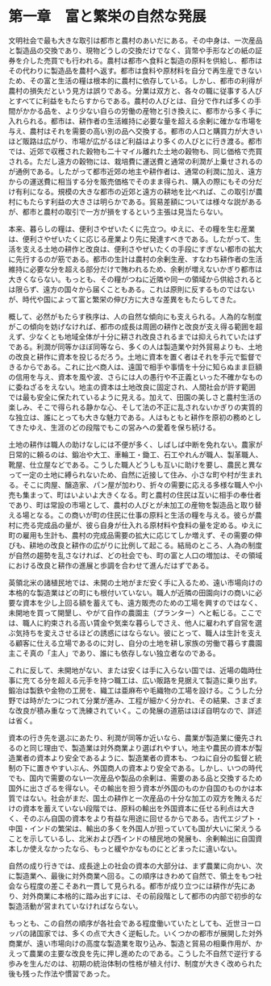 # 第一章　富と繁栄の自然な発展

文明社会で最も大きな取引は都市と農村のあいだにある。その中身は、一次産品と製造品の交換であり、現物どうしの交換だけでなく、貨幣や手形などの紙の証券を介した売買でも行われる。農村は都市へ食料と製造の原料を供給し、都市はその代わりに製造品を農村へ返す。都市は食料や原材料を自分で再生産できないため、その富と生活の糧は根本的に農村に依存している。しかし、都市の利得が農村の損失だという見方は誤りである。分業は双方と、各々の職に従事する人びとすべてに利益をもたらすからである。農村の人びとは、自分で作れば多くの手間がかかる品を、より少ない自らの労働の産物と引き換えに、都市から多く手に入れられる。都市は、耕作者の生活維持に必要な量を超える余剰に確かな市場を与え、農村はそれを需要の高い別の品へ交換する。都市の人口と購買力が大きいほど販路は広がり、市場が広がるほど利益はより多くの人びとに行き渡る。都市では、近郊で収穫された穀物も二十マイル離れた土地の穀物も、同じ価格で売買される。ただし遠方の穀物には、栽培費に運送費と通常の利潤が上乗せされるのが通例である。したがって都市近郊の地主や耕作者は、通常の利潤に加え、遠方からの運送費に相当する分を販売価格でそのまま得られ、購入の際にもその分だけ有利になる。規模の大きな都市の近郊と遠方の耕地を比べれば、この取引が農村にもたらす利益の大きさは明らかである。貿易差額については様々な説があるが、都市と農村の取引で一方が損をするという主張は見当たらない。

本来、暮らしの糧は、便利さやぜいたくに先立つ。ゆえに、その糧を生む産業は、便利さやぜいたくに応じる産業より先に発達すべきである。したがって、生活を支える土地の耕作と改良は、便利さやぜいたくの手段にすぎない都市の拡大に先行するのが筋である。都市の生計は農村の余剰生産、すなわち耕作者の生活維持に必要な分を超える部分だけで賄われるため、余剰が増えないかぎり都市は大きくならない。もっとも、その糧がつねに近隣や同一の領域から供給されるとは限らず、遠方の国々から届くこともある。これは原則に反するものではないが、時代や国によって富と繁栄の伸び方に大きな差異をもたらしてきた。

概して、必然がもたらす秩序は、人の自然な傾向にも支えられる。人為的な制度がこの傾向を妨げなければ、都市の成長は周囲の耕作と改良が支え得る範囲を超えず、少なくとも地域全体が十分に耕され改良されるまでは抑えられていたはずである。利潤が同等かほぼ同等なら、多くの人は製造業や対外貿易よりも、土地の改良と耕作に資本を投じるだろう。土地に資本を置く者はそれを手元で監督できるからである。これに比べ商人は、遠国で相手や事情を十分に知らぬまま巨額の信用を与え、資本を風や波、さらには人の愚行や不正義といった不確かなものに委ねざるをえない。地主の資本は土地改良に固定され、人間社会が許す範囲では最も安全に保たれているように見える。加えて、田園の美しさと農村生活の楽しみ、そこで得られる静かな心、そして法の不正に乱されないかぎりの実質的な独立は、誰にとっても大きな魅力である。人はもともと耕作を原初の務めとしてきたゆえ、生涯のどの段階でもこの営みへの愛着を保ち続ける。

土地の耕作は職人の助けなしには不便が多く、しばしば中断を免れない。農家が日常的に頼るのは、鍛冶や大工、車輪工・鋤工、石工やれんが職人、製革職人、靴屋、仕立屋などである。こうした職人どうしも互いに助けを要し、農民と異なって一定の土地に縛られないため、自然に近接して住み、小さな町や村が生まれる。そこに肉屋、醸造家、パン屋が加わり、折々の需要に応える多様な職人や小売も集まって、町はいよいよ大きくなる。町と農村の住民は互いに相手の奉仕者であり、町は常設の市場として、農村の人びとが未加工の産物を製造品と取り替える場となる。この商いが町の住民に仕事の原料と生活の糧を与える。彼らが農村に売る完成品の量が、彼ら自身が仕入れる原材料や食料の量を定める。ゆえに町の雇用も生計も、農村の完成品需要の拡大に応じてしか増えず、その需要の伸びも、耕地の改良と耕作の広がりに比例して起こる。結局のところ、人為の制度が自然の趨勢を乱さなければ、どの社会でも、町の富と人口の増加は、その領域における改良と耕作の進展と歩調を合わせて進んだはずである。

英領北米の諸植民地では、未開の土地がまだ安く手に入るため、遠い市場向けの本格的な製造業はどの町にも根付いていない。職人が近隣の田園向けの商いに必要な資本を少し上回る額を蓄えても、遠方販売のための工場を興すのではなく、未開地を買って開墾し、やがて自作の農園主（プランター）へと転じる。ここでは、職人に約束される高い賃金や気楽な暮らしでさえ、他人に雇われず自営を選ぶ気持ちを変えさせるほどの誘惑にはならない。彼にとって、職人は生計を支える顧客に仕える立場であるのに対し、自分の土地を耕し家族の労働で暮らす農園主こそ真の「主人」であり、誰にも依存しない独立者なのである。

これに反して、未開地がない、または安くは手に入らない国では、近場の臨時仕事に充てる分を超える元手を持つ職工は、広い販路を見据えて製造に乗り出す。鍛冶は製鉄や金物の工房を、織工は亜麻布や毛織物の工場を設ける。こうした分野では時がたつにつれて分業が進み、工程が細かく分かれ、その結果、さまざまな改良が積み重なって洗練されていく。この発展の道筋はほぼ自明なので、詳述は省く。

資本の行き先を選ぶにあたり、利潤が同等か近いなら、農業が製造業に優先されるのと同じ理由で、製造業は対外商業より選ばれやすい。地主や農民の資本が製造業者の資本より安全であるように、製造業者の資本も、つねに自分の監督と統制の下に置きやすいぶん、外国商人の資本より安全である。しかし、いつの時代でも、国内で需要のない一次産品や製品の余剰は、需要のある品と交換するため国外に出さざるを得ない。その輸出を担う資本が外国のものか自国のものかは本質ではない。社会がまだ、国土の耕作と一次産品の十分な加工の双方を賄えるだけの資本を蓄えていない段階では、原料の輸出を外国資本に任せる利点は大きく、そのぶん自国の資本をより有益な用途に回せるからである。古代エジプト・中国・インドの繁栄は、輸出の多くを外国人が担っていても国が大いに栄えうることを示しているし、北米および西インドの植民地の発展も、余剰輸出に自国資本しか使えなかったなら、もっと緩やかなものにとどまったに違いない。

自然の成り行きでは、成長途上の社会の資本の大部分は、まず農業に向かい、次に製造業へ、最後に対外商業へ回る。この順序はきわめて自然で、領土をもつ社会なら程度の差こそあれ一貫して見られる。都市が成り立つには耕作が先にあり、対外商業に本格的に踏み出すには、その前段階として都市の内部で初歩的な製造活動が営まれていなければならない。

もっとも、この自然の順序が各社会である程度働いていたとしても、近世ヨーロッパの諸国家では、多くの点で大きく逆転した。いくつかの都市が展開した対外商業が、遠い市場向けの高度な製造業を取り込み、製造と貿易の相乗作用が、かえって農業の主要な改良を先に押し進めたのである。こうした不自然で逆行する歩みを生んだのは、初期の統治体制の性格が植え付け、制度が大きく改められた後も残った作法や慣習であった。
